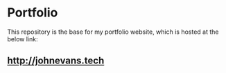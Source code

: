 # Portfolio 

This repository is the base for my portfolio website, which is hosted at the below link:

## http://johnevans.tech
